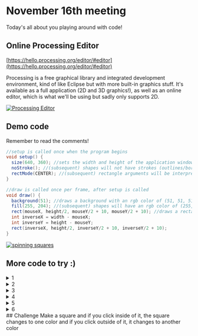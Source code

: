 # November 16th meeting

Today's all about you playing around with code!

## Online Processing Editor
[https://hello.processing.org/editor/#editor](https://hello.processing.org/editor/#editor)

Processing is a free graphical library and integrated development environment, kind of like Eclipse but with more built-in graphics stuff. It's available as a full application (2D and 3D graphics!), as well as an online editor, which is what we'll be using but sadly only supports 2D.

[![Processing Editor](https://imgur.com/uggxDeW.png)](https://hello.processing.org/editor/#editor)


## Demo code
Remember to read the comments!

```java
//setup is called once when the program begins
void setup() {
  size(640, 360); //sets the width and height of the application window in pixels
  noStroke(); //(subsequent) shapes will not have strokes (outlines/borders)
  rectMode(CENTER); //(subsequent) rectangle arguments will be interpreted as (centerX, centerY, width, height)
}

//draw is called once per frame, after setup is called
void draw() {
  background(51); //draws a background with an rgb color of (51, 51, 51)
  fill(255, 204); //(subsequent) shapes will have an rgb color of (255, 255, 255) and an alpha (opacity) value of 204
  rect(mouseX, height/2, mouseY/2 + 10, mouseY/2 + 10); //draws a rectangle. mouseX, mouseY, width, and height are system variables (you can use them anywhere in your Processing code!)
  int inverseX = width - mouseX;
  int inverseY = height - mouseY;
  rect(inverseX, height/2, inverseY/2 + 10, inverseY/2 + 10);
}
```

<a id="spinning squares" href="#spinning squares"><img alt="spinning squares" src="https://imgur.com/wCr45de.gif" /></a>

## More code to try :)
<details>
	<summary>1</summary>
	Processing will treat code not inside any method as if it were in the setup() method!

```java
size(480, 270);
background(0);
noStroke();
	
// No fourth argument means 100% opacity.
fill(0, 0, 255);
rect(0, 0, 240, 200);
	
// 255 means 100% opacity.
fill(255, 0, 0, 255);
rect(0, 0, 480, 40);
	
// 75% opacity.
fill(255, 0, 0, 191);
rect(0, 50, 480, 40);
	
// 55% opacity.
fill(255, 0, 0, 127);
rect(0, 100, 480, 40);
	
// 25% opacity.
fill(255, 0, 0, 63);
rect(0, 150, 480, 40);
```
</details>
<details>
	<summary>2</summary>

```java
void setup() {
  size(480, 270);
  background(50);
  stroke(255);
}
	
void draw() {
  background(50);
  stroke(255);
  // frameCount is the number of frames that have passed since the program began
  fill(frameCount / 2);
  rectMode(CENTER);
  rect(width/2, height/2, width/2, height/2);
}
```
</details>
<details>
	<summary>3</summary>

```java
void setup() {
  size(480, 270);
  background(255);
  stroke(0);
}
	
void draw() {
  // Draw a line from previous mouse location to current mouse location.
  line(pmouseX, pmouseY, mouseX, mouseY);
}
```
</details>
<details>
	<summary>4</summary>

```java
void setup() {
  size(480, 270);
  background(255);
  stroke(0);
}
	
// Whenever a user clicks the mouse the code written inside mousePressed() is executed
void mousePressed() {
  fill(175);
  rectMode(CENTER);
  rect(mouseX, mouseY, 16, 16);
}
	
// Whenever a user presses a key the code written inside keyPressed() is executed
void keyPressed() {
  background(255);
}
```
</details>
<details>
	<summary>5</summary>

```java	
float x = 240;   // x location of square
float y = 0;     // y location of square
	
float speed = 0;   // speed of square
	
// A new variable, for gravity (i.e. acceleration).   
// We use a relatively small number (0.1) because 
// this accelerations accumulates over time, increasing the speed.   
// Try changing this number to 2.0 and see what happens.
float gravity = 0.1;  
	
void setup() {
  size(480, 270);
}
	
void draw() {
  background(255);
	
  // Display the square
  fill(175);
  stroke(0);
  rectMode(CENTER);
  rect(x, y, 10, 10);
	
  // Add speed to location.
  y = y + speed;
	
  // Add gravity to speed.
  speed = speed + gravity;
	
  // If square reaches the bottom
  // Reverse speed
  if (y > height) {
    // Multiplying by -0.95 instead of -1 slows the square 
    // down each time it bounces (by decreasing speed).  
    // This is known as a "dampening" effect and is a more 
    // realistic simulation of the real world (without it, 
    // a ball would bounce forever).
    speed = speed * -0.95;
    y = height;
  }
}
```
</details>
<details>
	<summary>6</summary>
	Hey! All of the code above was taken from <a href="http://learningprocessing.com/examples/">here</a>. We selected cool ones that we think you can understand from what you've learned so far, but there's some even cooler but really complicated stuff!
	<p>For example, check out 14-17 Nested Push Pop</p>
	<a id="nested" href="#nested"><img alt="nested" src="https://imgur.com/6wGUpqC.gif" /></a>
</details>
## Challenge
Make a square and if you click inside of it, the square changes to one color and if you click outside of it, it changes to another color
